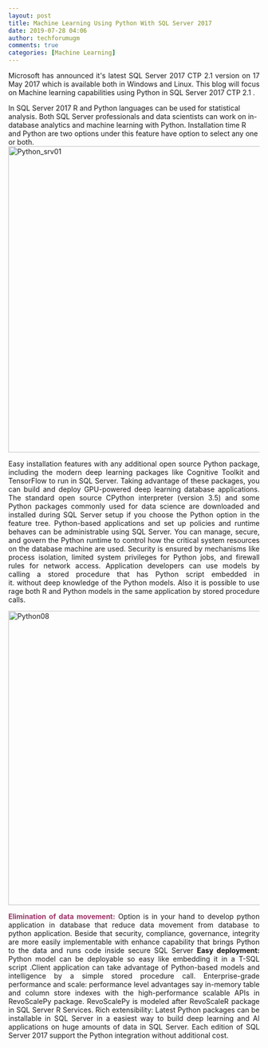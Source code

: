 ```yaml
---
layout: post
title: Machine Learning Using Python With SQL Server 2017
date: 2019-07-28 04:06
author: techforumugm
comments: true
categories: [Machine Learning]
---
```

<p style="text-align:justify;">Microsoft has announced it's latest SQL Server 2017 CTP 2.1 version on 17 May 2017 which is available both in Windows and Linux. This blog will focus on Machine learning capabilities using Python in SQL Server 2017 CTP 2.1 .</p>
In SQL Server 2017 R and Python languages can be used for statistical analysis. Both SQL Server professionals and data scientists can work on in-database analytics and machine learning with Python. Installation time R and Python are two options under this feature have option to select any one or both.

<img class="alignnone size-full wp-image-743" src="https://techforumugm.files.wordpress.com/2017/06/python_srv01.png" alt="Python_srv01" width="818" height="613" />
<p style="text-align:justify;">Easy installation features with any additional open source Python package, including the modern deep learning packages like Cognitive Toolkit and TensorFlow to run in SQL Server. Taking advantage of these packages, you can build and deploy GPU-powered deep learning database applications.
The standard open source CPython interpreter (version 3.5) and some Python packages commonly used for data science are downloaded and installed during SQL Server setup if you choose the Python option in the feature tree.
Python-based applications and set up policies and runtime behaves can be administrable using SQL Server. You can manage, secure, and govern the Python runtime to control how the critical system resources on the database machine are used. Security is ensured by mechanisms like process isolation, limited system privileges for Python jobs, and firewall rules for network access.
Application developers can use models by calling a stored procedure that has Python script embedded in it. without deep knowledge of the Python models. Also it is possible to use rage both R and Python models in the same application by stored procedure calls.</p>
<img class="alignnone size-full wp-image-745" src="https://techforumugm.files.wordpress.com/2017/06/python08.png" alt="Python08" width="847" height="589" />
<p style="text-align:justify;"><strong><span style="color:#993366;">Elimination of data movement:</span></strong>
Option is in your hand to develop python application in database that reduce data movement from database to python application. Beside that security, compliance, governance, integrity are more easily implementable with enhance capability that brings Python to the data and runs code inside secure SQL Server
<strong>Easy deployment:</strong>
Python model can be deployable so easy like embedding it in a T-SQL script .Client application can take advantage of Python-based models and intelligence by a simple stored procedure call.
Enterprise-grade performance and scale:
performance level advantages say in-memory table and column store indexes with the high-performance scalable APIs in RevoScalePy package. RevoScalePy is modeled after RevoScaleR package in SQL Server R Services.
Rich extensibility:
Latest Python packages can be installable in SQL Server in a easiest way to build deep learning and AI applications on huge amounts of data in SQL Server. Each edition of SQL Server 2017 support the Python integration without additional cost.</p>
